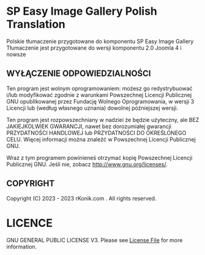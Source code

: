 # SP Easy Image Gallery Polish Translation

Polskie tłumaczenie przygotowane do komponentu SP Easy Image Gallery
Tłumaczenie jest przygotowane do wersji komponentu 2.0
Joomla 4 i nowsze

## WYŁĄCZENIE ODPOWIEDZIALNOŚCI
Ten program jest wolnym oprogramowaniem: możesz go redystrybuować i/lub modyfikować zgodnie z warunkami Powszechnej Licencji Publicznej GNU opublikowanej przez Fundację Wolnego Oprogramowania, w wersji 3 Licencji lub (według własnego uznania) dowolnej późniejszej wersji.

Ten program jest rozpowszechniany w nadziei że będzie użyteczny, ale BEZ JAKIEJKOLWIEK GWARANCJI, nawet bez dorozumiałej gwarancji PRZYDATNOŚCI HANDLOWEJ lub PRZYDATNOŚCI DO OKREŚLONEGO CELU. Więcej informacji można znaleźć w Powszechnej Licencji Publicznej GNU.

Wraz z tym programem powinieneś otrzymać kopię Powszechnej Licencji Publicznej GNU. Jeśli nie, zobacz http://www.gnu.org/licenses/.

## COPYRIGHT
Copyright (C) 2023 - 2023 rKonik.com . All rights reserved.

# LICENCE
GNU GENERAL PUBLIC LICENSE V3. Please see [License File](LICENSE) for more information.